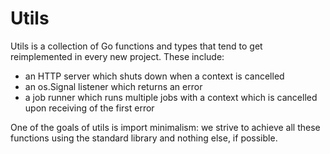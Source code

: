 # Utils
Utils is a collection of Go functions and types that tend to get reimplemented
in every new project. These include:
- an HTTP server which shuts down when a context is cancelled
- an os.Signal listener which returns an error
- a job runner which runs multiple jobs with a context which is cancelled upon
  receiving of the first error

One of the goals of utils is import minimalism: we strive to achieve all these
functions using the standard library and nothing else, if possible.
